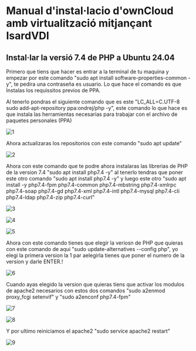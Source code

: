 # Manual d'instal·lacio d'ownCloud amb virtualització mitjançant IsardVDI
## Instal·lar la versió 7.4 de PHP a Ubuntu 24.04

Primero que tiens que hacer es entrar a la terminal de tu maquina y empezar por este comando "sudo apt install software-properties-common -y", te pedira una contraseña es usuario. Lo que hace el comando es que Instalas los requissitos previos de PPA.

Al tenerlo pondras el siguiente comando que es este "LC_ALL=C.UTF-8 sudo add-apt-repository ppa:ondrej/php -y", este comando lo que hace es que instala las herramientas  necesarias para trabajar con el archivo de paquetes personales (PPA)

![1](https://github.com/user-attachments/assets/89809771-aa4f-4b40-8f87-5fa0ef6ded29)

Ahora actualizaras los repositorios con este comando "sudo apt update"

![2](https://github.com/user-attachments/assets/3695bbb5-0197-4f61-acf4-bd43d1a0623e)



Ahora con este comando que te podre ahora instalaras las librerias de PHP de la version 7.4 "sudo apt install php7.4 -y" al tenerlo tendras que poner este otro comando "sudo apt install php7.4 -y" y luego este otro "sudo apt install -y php7.4-fpm php7.4-common php7.4-mbstring php7.4-xmlrpc php7.4-soap php7.4-gd php7.4-xml php7.4-intl php7.4-mysql php7.4-cli php7.4-ldap php7.4-zip php7.4-curl"

![3](https://github.com/user-attachments/assets/d76b6995-2dc6-44a5-abb2-e06b5be3d797)

![4](https://github.com/user-attachments/assets/b13a697a-c8cf-4878-ab38-8222ab139617)

![5](https://github.com/user-attachments/assets/292ef9b3-6d0e-4f16-b864-6fe3c638846e)

Ahora con este comando tienes que elegir la veriosn de PHP que quieras con este comando de aqui "sudo update-alternatives --config php", yo elegi la primera version la 1 par aelegirla tienes que poner el numero de la version y darle ENTER.!

![6](https://github.com/user-attachments/assets/c747f9fa-e14d-4e5a-8b0a-16df7003a73c)

Cuando ayas elegido la version que quieras tiens que activar los modulos de apache2 necesarios con estos dos comandos "sudo a2enmod proxy_fcgi setenvif" y "sudo a2enconf php7.4-fpm" 

![7](https://github.com/user-attachments/assets/26545f0b-923e-4669-801f-5f6f3038bd77)

![8](https://github.com/user-attachments/assets/a49072e8-f0ab-4d52-9f4e-a7bb207244d7)

Y por ultimo reiniciamos el apache2 "sudo service apache2 restart"

![9](https://github.com/user-attachments/assets/2e748a75-3246-4e1a-8f0c-f449c9e98b0d)
